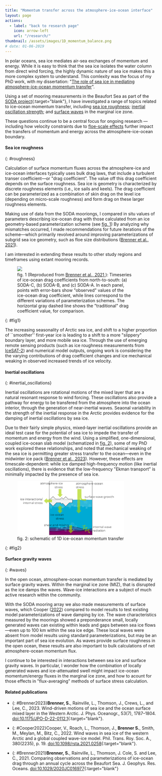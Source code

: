 ```yaml
---
title: "Momentum transfer across the atmosphere-ice-ocean interface"
layout: page
actions:   
  - label: "back to research page"
    icon: arrow-left
    url: "/research/"
thumbnail: /assets/images/1D_momentum_balance.png    
# date: 01-06-2019    
---
```


In polar oceans, sea ice mediates air-sea exchanges of momentum and energy.
While it is easy to think that the sea ice isolates the water column from direct wind forcing, the highly dynamic nature of sea ice makes this a more complex system to understand.
This comlexity was the focus of my PhD work, with my dissertation: "[The role of sea ice in mediating atmosphere-ice-ocean momentum transfer](https://digital.lib.washington.edu:443/researchworks/handle/1773/49108)".


Using a set of mooring measurements in the Beaufort Sea as part of the [SODA project](http://www.apl.washington.edu/soda){:target="blank"}, I have investigated a range of topics related to ice-ocean momentum transfer, including [sea ice roughness](#roughness); [inertial oscillation strength](#inertial_oscillations); and [surface waves](#waves) in the marginal ice zone.


These questions continue to be a central focus for ongoing research — including how velocity constraints due to [floe-scale effects](/research/floe_scale/) further impact the transfers of momentum and energy across the  atmosphere-ice-ocean boundary.


#### Sea ice roughness
{: #roughness}


Calculation of surface momentum fluxes across the atmosphere-ice and ice-ocean interfaces typically uses bulk drag laws, that include a turbulent transer coefficient—or "drag coefficient".
The value off this drag coefficient depends on the surface roughness.
Sea ice is geometry is characterized by discrete roughness elements (i.e., ice sails and keels).
The drag coefficient can be parameterized as a combination of skin drag on the level ice (depending on micro-scale roughness) and form drag on these larger roughness elements.

Making use of data from the SODA mooriongs, I compared in situ values of parameters describing ice-ocean drag with those calculated from an ice geometry-based parameterization scheme (see [fig. 1](#fig1))
By analyzing why mismatches occurred, I made recommendations for future iterations of the scheme—which primarily revolved around improving parameterizations of subgrid sea ice geometry, such as floe size distributions ([Brenner et al., 2021](#Brenner2021)). 

I am interested in extending these results to other study regions and timeframes using extant mooring records.

<figure class="align-center" style="max-width:75%">
  <img src="/assets/images/drag_coefficients">
  <figcaption>fig. 1
    (Reproduced from 
    <a href="#Brenner2021"> 
      Brenner et al., 2021
    </a>):
    Timeseries of ice-ocean drag coefficients from north-to-south: (a) SODA-C, (b) SODA-B, and (c) SODA-A.
    In each panel, points with error-bars show "observed" values of the ice-ocean drag coefficient, while lines correspond to the different variations of parameterization schemes. 
    The horizontal gray dashed line shows the "traditional" drag coefficient value, for comparison.
  </figcaption> 
</figure>{: #fig1}


The increasing seasonality of Arctic sea ice, and shift to a higher proportion of ``smoother'' first-year ice is leading to a shift to a more "slippery" boundary layer, and more mobile sea ice.
Through the use of emerging remote sensing products (such as ice roughness measurements from [IceSAT-2](https://icesat-2.gsfc.nasa.gov/)) and numerical model outputs, ongoing work is considering the the varying contributions of drag coefficient changes and ice mechanical weaking in observed increased trends of ice velocity.



#### Inertial oscillations
{: #inertial_oscillations}

Inertial oscillations are rotational motions of the mixed layer that are a natural resonant response to wind forcing.
These oscillations also provide a pathway for energy to be transfered from the atmosphere into the ocean interior, through the generation of near-inertial waves.
Seaonal variability in the strength of the inertial response in the Arctic provides evidence for the damping of inertial oscillations by sea ice.


Due to their fairly simple physics, mixed-layer inertial oscillations provide an ideal test case for the potential of sea ice to impede the transfer of momentum and energy from the wind.
Using a simplified, one-dimensional, coupled ice-ocean slab model (schematized in [fig. 2](#fig2)), some of my PhD work explored these relationships, and noted that mechanical weaking of the sea ice is permitting greater stress transfer to the ocean—even in the midwinter ice pack ([Brenner et al., 2023](#Brenner2023)).
However, these effects are timescale-dependent: while ice damped high-frequency motion (like inertial oscillations), there is evidence that the low-frequency "Ekman transport" is minimally impacted by the presence of sea ice.

<figure class="align-center" style="max-width:70%">
  <img src="/assets/images/1D_momentum_balance.png">
  <figcaption>fig. 2: schematic of 1D ice-ocean momentum transfer
  </figcaption> 
</figure>{: #fig2}




#### Surface gravity waves
{: #waves}

In the open ocean, atmosphere-ocean momentum transfer is mediated by surface gravity waves. 
Within the marginal ice zone (MIZ), that is disrupted as the ice damps the waves.
Wave-ice interactions are a subject of much active research within the community.

With the SODA mooring array we also made measurements of surface waves, which Cooper ([2022](#Cooper2022)) compared to model results to test existing model parameterizations of wave damping by ice. 
The wave characteristics measured by the moorings showed a preponderance small, locally generated waves can existing within leads and gaps between sea ice flows—even up to 100 km within the sea ice edge. 
These local waves were absent from model results using standard parameterizations, but may be an important part of sea ice evolution.
As waves provide surface roughness in the open ocean, these results are also important to bulk calculations of net atmosphere-ocean momentum flux.

I continue to be interested in interactions between sea ice and surface gravity waves.
In particular, I wonder how the combination of locally generated waves and ice-attenuated swell might impact ice-ocean momentum/energy fluxes in the marginal ice zone, and how to acount for those effects in "flux-averaging" methods of surface stress calculation. 




#### Related publications

* {: #Brenner2023}**Brenner, S.**, Rainville, L., Thomson, J., Crews, L., and Lee, C., 2023. Wind-driven motions of sea ice and the ocean surface mixed layer in the Western Arctic. J. Phys. Oceanogr., 53(7), 1787–1804. [doi:10.1175/JPO-D-22-0112.1](http://doi.org/10.1175/JPO-D-22-0112.1){:target="blank"}.

* {: #Cooper2022}Cooper, V., Roach, L., Thomson, J., **Brenner S.**, Smith, M., Meylan, M., Bitz, C., 2022. Wind waves in sea ice of the western Arctic and a global coupled wave-ice model. Phil. Trans. Roy. Soc. A., 380(2235), p. 19. [doi:10.1098/rsta.2021.0258](http://doi.org/10.1098/rsta.2021.0258){:target="blank"}.

* {: #Brenner2021}**Brenner, S.**, Rainville, L., Thomson, J. Cole, S. and Lee, C., 2021. Comparing observations and parameterizations of ice-ocean drag through an annual cycle across the Beaufort Sea. J. Geophys. Res. Oceans. [doi:10.1029/2020JC016977](http://doi.org/10.1029/2020JC016977){:target="blank"}

